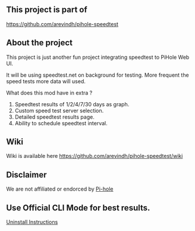 ## This project is part of

https://github.com/arevindh/pihole-speedtest

## About the project

This project is just another fun project integrating speedtest to PiHole Web UI.

It will be using speedtest.net on background for testing. More frequent the speed tests more data will used.

What does this mod have in extra ?

1. Speedtest results of 1/2/4/7/30  days as graph.
2. Custom speed test server selection.
3. Detailed speedtest results page.
4. Ability to schedule speedtest interval.

## Wiki

Wiki is available here https://github.com/arevindh/pihole-speedtest/wiki

## Disclaimer

We are not affiliated or endorced by [Pi-hole](https://github.com/pi-hole/AdminLTE)

## Use Official CLI Mode for best results.

[Uninstall Instructions](https://github.com/arevindh/pihole-speedtest/wiki/Uninstalling-Speedtest-Mod)

